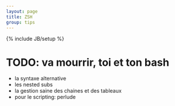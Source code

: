 ```yaml
---
layout: page
title: ZSH
group: tips
---
```

{% include JB/setup %}

# TODO: va mourrir, toi et ton bash

* la syntaxe alternative
* les nested subs 
* la gestion saine des chaines et des tableaux
* pour le scripting: perlude 
